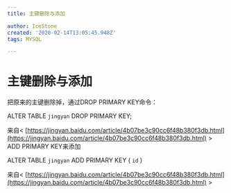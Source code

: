 ```yaml
---
title: 主键删除与添加

author: IceStone
created: '2020-02-14T13:05:45.948Z'
tags: MYSQL

---
```


# 主键删除与添加

把原来的主键删除掉，通过DROP PRIMARY KEY命令：

ALTER TABLE `jingyan` DROP PRIMARY KEY;

 
来自< [https://jingyan.baidu.com/article/4b07be3c90cc6f48b380f3db.html](https://jingyan.baidu.com/article/4b07be3c90cc6f48b380f3db.html) > 
ADD PRIMARY KEY来添加

ALTER TABLE `jingyan` ADD PRIMARY KEY ( `id` )

 
来自< [https://jingyan.baidu.com/article/4b07be3c90cc6f48b380f3db.html](https://jingyan.baidu.com/article/4b07be3c90cc6f48b380f3db.html) > 
 
 
